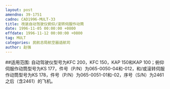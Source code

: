 ```yaml
---
layout: post
amendno: 39-1751
cadno: CAD1996-MULT-33
title: 改装自动驾驶仪俯仰/滚转伺服作动筒
date: 1996-11-05 00:00:00 +0800
effdate: 1996-11-12 00:00:00 +0800
tag: MULT
categories: 民航总局航空器适航司
author: 赵强
---
```


##适用范围:
自动驾驶仪型号为KFC 200，KFC 150，KAP 150和KAP 100；俯仰伺服作动筒型号为KS 177，件号（P/N）为065-0050-04和-012，和/或滚转伺服作动筒型号为KS 178，件号（P/N）为065-0051-01和-02，序号（S/N）为2461之后（含2461）的飞机。

